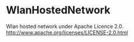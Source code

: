 # WlanHostedNetwork
Wlan hosted network under Apache Licence 2.0.
http://www.apache.org/licenses/LICENSE-2.0.html
